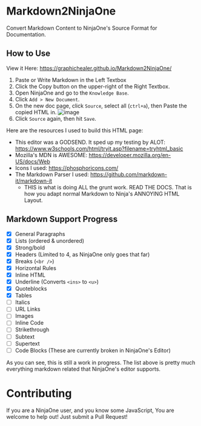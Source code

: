 # Markdown2NinjaOne
Convert Markdown Content to NinjaOne's Source Format for Documentation.

## How to Use
View it Here: https://graphichealer.github.io/Markdown2NinjaOne/
1. Paste or Write Markdown in the Left Textbox
2. Click the Copy button on the upper-right of the Right Textbox.
3. Open NinjaOne and go to the `Knowledge Base`.
4. Click `Add > New Document`.
5. On the new doc page, click `Source`, select all (`ctrl+a`), then Paste the copied HTML in.
   ![image](https://github.com/user-attachments/assets/1be86f0a-f38f-4274-abdc-e0ebdfd24c19)
6. Click `Source` again, then hit `Save`.


Here are the resources I used to build this HTML page:
- This editor was a GODSEND. It sped up my testing by ALOT: https://www.w3schools.com/html/tryit.asp?filename=tryhtml_basic
- Mozilla's MDN is AWESOME: https://developer.mozilla.org/en-US/docs/Web
- Icons I used: https://phosphoricons.com/
- The Markdown Parser I used: https://github.com/markdown-it/markdown-it
  - THIS is what is doing ALL the grunt work. READ THE DOCS. That is how you adapt normal Markdown to Ninja's ANNOYING HTML Layout.

## Markdown Support Progress
- [X] General Paragraphs
- [X] Lists (ordered & unordered)
- [X] Strong/bold
- [X] Headers (Limited to 4, as NinjaOne only goes that far)
- [X] Breaks (`<br />`)
- [X] Horizontal Rules
- [X] Inline HTML
- [X] Underline (Converts `<ins>` to `<u>`)
- [X] Quoteblocks
- [X] Tables
- [ ] Italics
- [ ] URL Links
- [ ] Images
- [ ] Inline Code
- [ ] Strikethrough
- [ ] Subtext
- [ ] Supertext
- [ ] Code Blocks (These are currently broken in NinjaOne's Editor)

As you can see, this is still a work in progress. The list above is pretty much everything markdown related that NinjaOne's editor supports.

# Contributing
If you are a NinjaOne user, and you know some JavaScript, You are welcome to help out!
Just submit a Pull Request!
